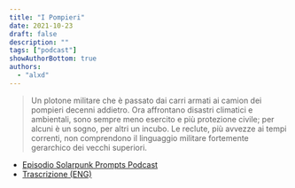 ```yaml
---
title: "I Pompieri"
date: 2021-10-23
draft: false
description: ""
tags: ["podcast"]
showAuthorBottom: true
authors:
  - "alxd"
---
```


> Un plotone militare che è passato dai carri armati ai camion dei pompieri decenni addietro. Ora affrontano disastri climatici e ambientali, sono sempre meno esercito e più protezione civile; per alcuni è un sogno, per altri un incubo. Le reclute, più avvezze ai tempi correnti, non comprendono il linguaggio militare fortemente gerarchico dei vecchi superiori.

- [Episodio Solarpunk Prompts Podcast](https://podcast.tomasino.org/@SolarpunkPrompts/episodes/the-fire-brigade)
- [Trascrizione (ENG)](https://wiki.tomasino.org/writing/Solarpunk-Prompts---The-Fire-Brigade)
